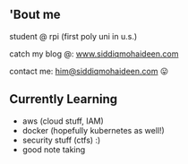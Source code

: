 ## 'Bout me

student @ rpi (first poly uni in u.s.)

catch my blog @: www.siddiqmohaideen.com

contact me: him@siddiqmohaideen.com 😛

## Currently Learning

- aws (cloud stuff, IAM)
- docker (hopefully kubernetes as well!)
- security stuff (ctfs) :)
- good note taking
<!--
**mohaids/mohaids** is a ✨ _special_ ✨ repository because its `README.md` (this file) appears on your GitHub profile.

Here are some ideas to get you started:

- 🔭 I’m currently working on ...
- 🌱 I’m currently learning ...
- 👯 I’m looking to collaborate on ...
- 🤔 I’m looking for help with ...
- 💬 Ask me about ...
- 📫 How to reach me: ...
- 😄 Pronouns: ...
- ⚡ Fun fact: ...
-->

